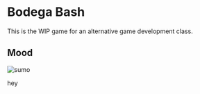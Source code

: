# Bodega Bash
This is the WIP game for an alternative game development class.


## Mood
![sumo](http://4.bp.blogspot.com/-INJl9XKVSXo/U9W_2LZ_laI/AAAAAAAACSE/xxuGiKnppgY/s1600/fatty.png)

hey
